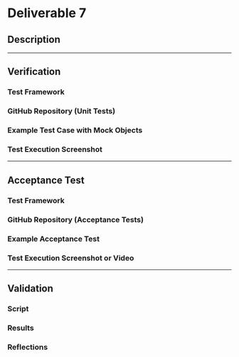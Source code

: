 # Deliverable 7

## Description

---

## Verification

### Test Framework

### GitHub Repository (Unit Tests)

### Example Test Case with Mock Objects

### Test Execution Screenshot

---

## Acceptance Test

### Test Framework

### GitHub Repository (Acceptance Tests)

### Example Acceptance Test

### Test Execution Screenshot or Video

---

## Validation

### Script

### Results

### Reflections